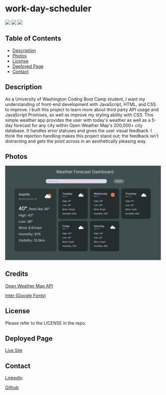 # work-day-scheduler

![](https://img.shields.io/badge/JavaScript-yellow.svg?style=for-the-badge)
![](https://img.shields.io/badge/HTML-orange.svg?style=for-the-badge)
![](https://img.shields.io/badge/CSS-blue.svg?style=for-the-badge)

## Table of Contents

-   [Description](#description)
-   [Photos](#photos)
-   [License](#license)
-   [Deployed Page](#deployed-page)
-   [Contact](#contact)

## Description

As a University of Washington Coding Boot Camp student, I want my understanding of front-end development with JavaScript, HTML, and CSS to improve. I built this project to learn more about third party API usage and JavaScript Promises, as well as improve my styling ability with CSS. This simple weather app provides the user with today's weather as well as a 5-day forecast for any city within Open Weather Map's 200,000+ city database. It handles error statuses and gives the user visual feedback. I think the rejection handling makes this project stand out; the feedback isn't distracting and gets the point across in an aesthetically pleasing way.

## Photos

![The weather dashboard consists of today's weather info alongside a detailed 5-day forecast.](./assets/images/live.png)

## Credits

[Open Weather Map API](https://openweathermap.org/api)

[Inter (Google Fonts)](https://fonts.google.com/specimen/Inter)

## License

Please refer to the LICENSE in the repo.

## Deployed Page

<a href="https://vlad-kronk.github.io/weather-dashboard/">Live Site</a>

## Contact

<a href="https://www.linkedin.com/in/jmeyers6/" >LinkedIn</a>

<a href="https://github.com/vlad-kronk">Github</a>
